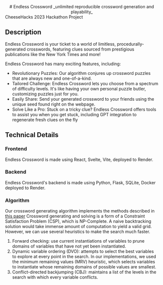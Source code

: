 <div align="center">
# Endless Crossword
_unlimited reproducible crossword generation and playability_
</div>
CheeseHacks 2023 Hackathon Project

## Description

Endless Crossword is your ticket to a world of limitless, procedurally-generated crosswords, featuring clues sourced from prestigious publications like the New York Times and more!

Endless Crossword has many exciting features, including:
+ Revolutionary Puzzles: Our algorithm conjures up crossword puzzles that are always new and one-of-a-kind.
+ Tailored Challenge: Endless Crossword lets you choose from a spectrum of difficulty levels. It's like having your own personal puzzle butler, customizing puzzles just for you.
+ Easily Share: Send your generated crossword to your friends using the unique seed found right on the webpage.
+ Solve Like a Pro: Stuck on a tricky clue? Endless Crossword offers tools to assist you when you get stuck, including GPT integration to regenerate fresh clues on the fly

## Technical Details
### Frontend
Endless Crossword is made using React, Svelte, Vite, deployed to Render.

### Backend
Endless Crossword's backend is made using Python, Flask, SQLite, Docker deployed to Render.

### Algorithm

Our crossword generating algorithm implements the methods described in [this paper](https://web.stanford.edu/~jduchi/projects/crossword_writeup.pdf)
Crossword generating and solving is a form of a Constraint Satisfaction Problem (CSP), which is NP-Complete. A naive backtracking solution would take immense amount of computation to yield a valid grid. However, we can use several heuristics to make the search much faster.

1. Forward checking: use current instantiations of variables to prune domains of variables that have not yet been instantiated.
2. Dynamic variable ordering (DVO): attempts to select the best variables to explore at every point in the search. In our implementations, we used the minimum remaining values (MRV) heuristic, which selects variables to instantiate whose remaining domains of possible values are smallest. 
3. Conflict-directed backjumping (CBJ): maintains a list of the levels in the search with which every variable conflicts.
